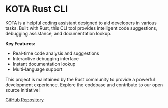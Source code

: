 # KOTA Rust CLI

KOTA is a helpful coding assistant designed to aid developers in various tasks. Built with Rust, this CLI tool provides intelligent code suggestions, debugging assistance, and documentation lookup.

**Key Features:**
- Real-time code analysis and suggestions
- Interactive debugging interface
- Instant documentation lookup
- Multi-language support

This project is maintained by the Rust community to provide a powerful development experience. Explore the codebase and contribute to our open source initiative!

[GitHub Repository](https://github.com/kota-rust/kota-cli)

